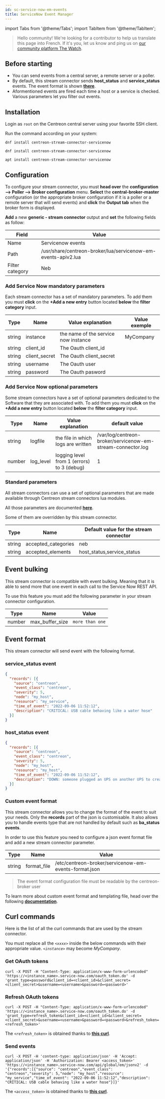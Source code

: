 ```yaml
---
id: sc-service-now-em-events
title: ServiceNow Event Manager 
---
```

import Tabs from '@theme/Tabs';
import TabItem from '@theme/TabItem';

> Hello community! We're looking for a contributor to help us translate this page into French. If it's you, let us know and ping us on [our community platform The Watch](https://thewatch.centreon.com/).

## Before starting

- You can send events from a central server, a remote server or a poller.
- By default, this stream connector sends **host_status** and **service_status** events. The event format is shown **[there](#event-format)**.
- Aformentioned events are fired each time a host or a service is checked. Various parameters let you filter out events.

## Installation

Login as `root` on the Centreon central server using your favorite SSH client.

Run the command according on your system:

<Tabs groupId="sync">
<TabItem value="Alma / RHEL / Oracle Linux 8" label="Alma / RHEL / Oracle Linux 8">

```shell
dnf install centreon-stream-connector-servicenow
```

</TabItem>

<TabItem value="Alma / RHEL / Oracle Linux 9" label="Alma / RHEL / Oracle Linux 9">

```shell
dnf install centreon-stream-connector-servicenow
```

</TabItem>

<TabItem value="Debian 12" label="Debian 12">

```shell
apt install centreon-stream-connector-servicenow
```

</TabItem>
</Tabs>

## Configuration

To configure your stream connector, you must **head over** the **configuration --> Poller --> Broker configuration** menu. **Select** the **central-broker-master** configuration (or the appropriate broker configuration if it is a poller or a remote server that will send events) and **click** the **Output tab** when the broker form is displayed.

**Add** a new **generic - stream connector** output and **set** the following fields as follow:

| Field           | Value                                                         |
| --------------- | ------------------------------------------------------------- |
| Name            | Servicenow events                                             |
| Path            | /usr/share/centreon-broker/lua/servicenow-em-events-apiv2.lua |
| Filter category | Neb                                                           |

### Add Service Now mandatory parameters

Each stream connector has a set of mandatory parameters. To add them you must **click** on the **+Add a new entry** button located **below** the **filter category** input.

| Type   | Name          | Value explanation                    | Value exemple |
| ------ | ------------- | ------------------------------------ | ------------- |
| string | instance      | the name of the service now instance | MyCompany     |
| string | client_id     | The Oauth client_id                  |               |
| string | client_secret | The Oauth client_secret              |               |
| string | username      | The Oauth user                       |               |
| string | password      | The Oauth pasword                    |               |

### Add Service Now optional parameters

Some stream connectors have a set of optional parameters dedicated to the Software that they are associated with. To add them you must **click** on the **+Add a new entry** button located **below** the **filter category** input.

| Type   | Name      | Value explanation                          | default value                                               |
| ------ | --------- | ------------------------------------------ | ----------------------------------------------------------- |
| string | logfile   | the file in which logs are written         | /var/log/centreon-broker/servicenow-em-stream-connector.log |
| number | log_level | logging level from 1 (errors) to 3 (debug) | 1                                                           |

### Standard parameters

All stream connectors can use a set of optional parameters that are made available through Centreon stream connectors lua modules.

All those parameters are documented **[here](https://github.com/centreon/centreon-stream-connector-scripts/blob/master/modules/docs/sc_param.md#default-parameters)**.

Some of them are overridden by this stream connector.

| Type   | Name                | Default value for the stream connector |
| ------ | ------------------- | -------------------------------------- |
| string | accepted_categories | neb                                    |
| string | accepted_elements   | host_status,service_status             |

## Event bulking

This stream connector is compatible with event bulking. Meaning that it is able to send more that one event in each call to the Service Now REST API.

To use this feature you must add the following parameter in your stream connector configuration.

| Type   | Name            | Value           |
| ------ | --------------- | --------------- |
| number | max_buffer_size | `more than one` |

## Event format

This stream connector will send event with the following format.

### service_status event

```json
{
  "records": [{
    "source": "centreon",
    "event_class": "centreon",
    "severity": 5,
    "node": "my_host",
    "resource": "my_service",
    "time_of_event": "2022-09-06 11:52:12",
    "description": "CRITICAL: USB cable behaving like a water hose"
  }]
}
```

### host_status event

```json
{
  "records": [{
    "source": "centreon",
    "event_class": "centreon",
    "severity": 5,
    "node": "my_host",
    "resource": "my_host",
    "time_of_event": "2022-09-06 11:52:12",
    "description": "DOWN: someone plugged an UPS on another UPS to create infinite energy"
  }]
}
```

### Custom event format

This stream connector allows you to change the format of the event to suit your needs. Only the **records** part of the json is customisable. It also allows you to handle events type that are not handled by default such as **ba_status events**.

In order to use this feature you need to configure a json event format file and add a new stream connector parameter.

| Type   | Name        | Value                                              |
| ------ | ----------- | -------------------------------------------------- |
| string | format_file | /etc/centreon-broker/servicenow-em-events-format.json |

> The event format configuration file must be readable by the centreon-broker user

To learn more about custom event format and templating file, head over the following **[documentation](https://github.com/centreon/centreon-stream-connector-scripts/blob/master/modules/docs/templating.md#templating-documentation)**.

## Curl commands

Here is the list of all the curl commands that are used by the stream connector.

You must replace all the *`<xxxx>`* inside the below commands with their appropriate value. *`<instance>`* may become *MyCompany*.

### Get OAuth tokens

```shell
curl -X POST -H "Content-Type: application/x-www-form-urlencoded" 'https://<instance_name>.service-now.com/oauth_token.do' -d 'grant_type=password&client_id=<client_id>&client_secret=<client_secret>&username=<username>&password=<password>'
```

### Refresh OAuth tokens

```shell
curl -X POST -H "Content-Type: application/x-www-form-urlencoded" 'https://<instance_name>.service-now.com/oauth_token.do' -d 'grant_type=refresh_token&client_id=<client_id>&client_secret=<client_secret>&username=<username>&password=<password>&refresh_token=<refresh_token>'
```

The *`<refresh_token>`* is obtained thanks to **[this curl](#get-oauth-tokens)**.

### Send events

```shell
curl -X POST -H 'content-type: application/json' -H 'Accept: application/json' -H 'Authorization: Bearer <access_token>' 'https://<instance_name>.service-now.com/api/global/em/jsonv2' -d '{"records":[{"source": "centreon","event_class": "centreon","severity": 5,"node": "my_host","resource": "my_service","time_of_event": "2022-09-06 11:52:12","description": "CRITICAL: USB cable behaving like a water hose"}]}'
```

The *`<access_token>`* is obtained thanks to **[this curl](#get-oauth-tokens)**.
